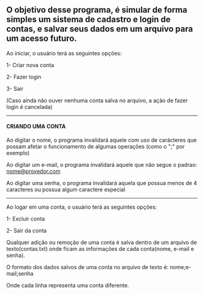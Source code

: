 O objetivo desse programa, é simular de forma simples um sistema de cadastro e login de contas, e salvar seus dados em um arquivo para um acesso futuro.
-------------------------------------------------------------

Ao iniciar, o usuário terá as seguintes opções:
<p>1- Criar nova conta</p>
<p>2- Fazer login</p>
<p>3- Sair</p>
<p></p>
(Caso ainda não ouver nenhuma conta salva no arquivo, a ação de fazer login é cancelada)

-------------------------------------------------------------
#### CRIANDO UMA CONTA ####
Ao digitar o nome, o programa invalidará aquele com uso de carácteres que possam afetar o funcionamento de algumas operações (como o ";" por exemplo)

Ao digitar um e-mail, o programa invalidará aquele que não segue o padrao: nome@provedor.com

Ao digitar uma senha, o programa invalidará aquela que possua menos de 4 caracteres ou possua algum caractere especial

-------------------------------------------------------------

Ao logar em uma conta, o usuário terá as seguintes opções:
<p>1- Excluir conta</p>
<p>2- Sair da conta</p>


Qualquer adição ou remoção de uma conta é salva dentro de um arquivo de texto(contas.txt) onde ficam as informações de cada conta(nome, e-mail e senha).

O formato dos dados salvos de uma conta no arquivo de texto é: nome;e-mail;senha
<p>Onde cada linha representa uma conta diferente.</p>
